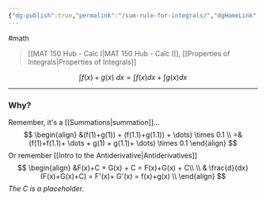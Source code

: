 ```yaml
---
{"dg-publish":true,"permalink":"/sum-rule-for-integrals/","dgHomeLink":true,"dgPassFrontmatter":false}
---
```


#math 
> [[MAT 150 Hub - Calc I|MAT 150 Hub - Calc I]], [[Properties of Integrals|Properties of Integrals]]

$$
\int f(x)+g(x) \ dx = \int f(x)dx + \int g(x)dx
$$

<style>
.container {font-family: sans-serif; text-align: center;}
.button-wrapper button {z-index: 1;height: 40px; width: 100px; margin: 10px;padding: 5px;}
.excalidraw .App-menu_top .buttonList { display: flex;}
.excalidraw-wrapper { height: 800px; margin: 50px; position: relative;}
:root[dir="ltr"] .excalidraw .layer-ui__wrapper .zen-mode-transition.App-menu_bottom--transition-left {transform: none;}
</style><script src="https://unpkg.com/react@17/umd/react.production.min.js"></script><script src="https://unpkg.com/react-dom@17/umd/react-dom.production.min.js"></script><script type="text/javascript" src="https://unpkg.com/@excalidraw/excalidraw@0.12.0/dist/excalidraw.production.min.js"></script><div id="Sum_Rule_for_Integrals_2022-10-24_1014.45.excalidraw.md1"></div><script>(function(){const InitialData={"type":"excalidraw","version":2,"source":"https://excalidraw.com","elements":[{"id":"oc33QclEw8IiCm1HcIqt2","type":"arrow","x":-212,"y":164.15621185302734,"width":494.4000244140625,"height":0,"angle":0,"strokeColor":"#000000","backgroundColor":"transparent","fillStyle":"hachure","strokeWidth":1,"strokeStyle":"solid","roughness":1,"opacity":100,"groupIds":[],"strokeSharpness":"round","seed":661377717,"version":91,"versionNonce":2003892027,"isDeleted":false,"boundElements":null,"updated":1666631696566,"link":null,"locked":false,"points":[[0,0],[494.4000244140625,0]],"lastCommittedPoint":null,"startBinding":null,"endBinding":null,"startArrowhead":null,"endArrowhead":"arrow"}],"appState":{"theme":"light","viewBackgroundColor":"#ffffff","currentItemStrokeColor":"#000000","currentItemBackgroundColor":"transparent","currentItemFillStyle":"hachure","currentItemStrokeWidth":1,"currentItemStrokeStyle":"solid","currentItemRoughness":1,"currentItemOpacity":100,"currentItemFontFamily":1,"currentItemFontSize":20,"currentItemTextAlign":"left","currentItemStrokeSharpness":"sharp","currentItemStartArrowhead":null,"currentItemEndArrowhead":"arrow","currentItemLinearStrokeSharpness":"round","gridSize":null,"colorPalette":{}},"files":{}};InitialData.scrollToContent=true;App=()=>{const e=React.useRef(null),t=React.useRef(null),[n,i]=React.useState({width:void 0,height:void 0});return React.useEffect(()=>{i({width:t.current.getBoundingClientRect().width,height:t.current.getBoundingClientRect().height});const e=()=>{i({width:t.current.getBoundingClientRect().width,height:t.current.getBoundingClientRect().height})};return window.addEventListener("resize",e),()=>window.removeEventListener("resize",e)},[t]),React.createElement(React.Fragment,null,React.createElement("div",{className:"excalidraw-wrapper",ref:t},React.createElement(ExcalidrawLib.Excalidraw,{ref:e,width:n.width,height:n.height,initialData:InitialData,viewModeEnabled:!0,zenModeEnabled:!0,gridModeEnabled:!1})))},excalidrawWrapper=document.getElementById("Sum_Rule_for_Integrals_2022-10-24_1014.45.excalidraw.md1");ReactDOM.render(React.createElement(App),excalidrawWrapper);})();</script>

---
### Why?
Remember, it's a [[Summations|summation]]...
$$
\begin{align}
&(f(1)+g(1)) + (f(1.1)+g(1.1)) + \dots) \times 0.1 \\
=&(f(1)+f(1.1)+ \dots + g(1) + g(1.1)+ \dots) \times 0.1
\end{align}
$$
Or remember [[Intro to the Antiderivative|Antiderivatives]]
$$
\begin{align}
&F(x)+C + G(x) + C = F(x)+G(x) + C\\ \\
& \frac{d}{dx}(F(x)+G(x)+C) = F'(x)+ G'(x) = f(x)+g(x) \\
\end{align}
$$
*The $C$ is a placeholder.*